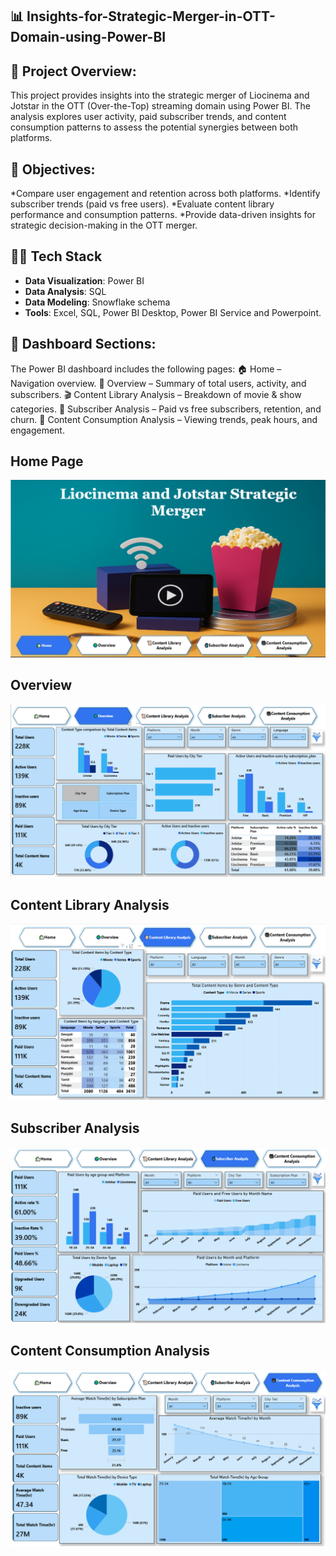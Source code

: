 ## 📊 Insights-for-Strategic-Merger-in-OTT-Domain-using-Power-BI

## 📌 Project Overview:
This project provides insights into the strategic merger of Liocinema and Jotstar in the OTT (Over-the-Top) streaming domain using Power BI.
The analysis explores user activity, paid subscriber trends, and content consumption patterns to assess the potential synergies between both platforms.

## 🎯 Objectives:
*Compare user engagement and retention across both platforms.
*Identify subscriber trends (paid vs free users).
*Evaluate content library performance and consumption patterns.
*Provide data-driven insights for strategic decision-making in the OTT merger.

## 👩‍💻 Tech Stack

- **Data Visualization**: Power BI  
- **Data Analysis**: SQL  
- **Data Modeling**: Snowflake schema  
- **Tools**: Excel, SQL, Power BI Desktop, Power BI Service and Powerpoint.


## 📂 Dashboard Sections:
The Power BI dashboard includes the following pages:
🏠 Home – Navigation overview.
📑 Overview – Summary of total users, activity, and subscribers.
🎬 Content Library Analysis – Breakdown of movie & show categories.
👥 Subscriber Analysis – Paid vs free subscribers, retention, and churn.
🍿 Content Consumption Analysis – Viewing trends, peak hours, and engagement.

## Home Page
![Home Page](https://github.com/TusharR3345/Insights-for-Strategic-Merger-in-OTT-Domain-using-Power-BI/blob/main/images/home.png)

## Overview 
![Overview](https://github.com/TusharR3345/Insights-for-Strategic-Merger-in-OTT-Domain-using-Power-BI/blob/main/images/overview.png)

## Content Library Analysis
![Content Library Analysis](https://github.com/TusharR3345/Insights-for-Strategic-Merger-in-OTT-Domain-using-Power-BI/blob/main/images/contentlibrary.png)

## Subscriber Analysis
![Subscriber Analysis](https://github.com/TusharR3345/Insights-for-Strategic-Merger-in-OTT-Domain-using-Power-BI/blob/main/images/subscriber_analysis.png)

## Content Consumption Analysis
![content Consmuption Analysis](https://github.com/TusharR3345/Insights-for-Strategic-Merger-in-OTT-Domain-using-Power-BI/blob/main/images/contentconsumption.png)
